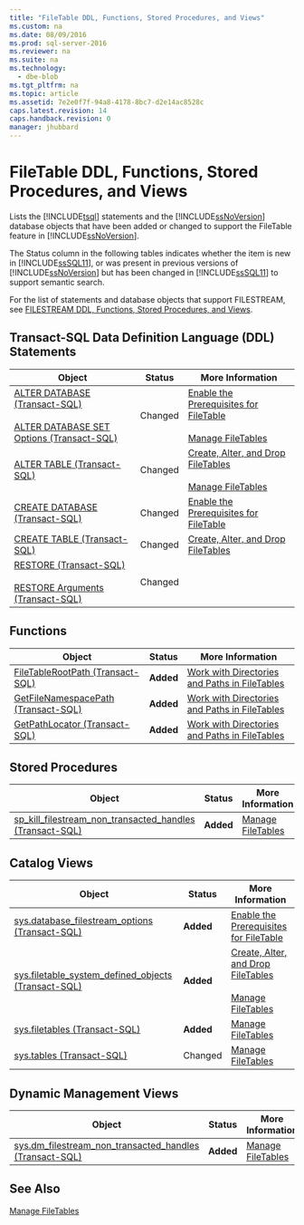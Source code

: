 ```yaml
---
title: "FileTable DDL, Functions, Stored Procedures, and Views"
ms.custom: na
ms.date: 08/09/2016
ms.prod: sql-server-2016
ms.reviewer: na
ms.suite: na
ms.technology: 
  - dbe-blob
ms.tgt_pltfrm: na
ms.topic: article
ms.assetid: 7e2e0f7f-94a8-4178-8bc7-d2e14ac8528c
caps.latest.revision: 14
caps.handback.revision: 0
manager: jhubbard
---
```

# FileTable DDL, Functions, Stored Procedures, and Views
Lists the [!INCLUDE[tsql](../../Topics/TopicNameContainA/tokens/tsql_md.md)] statements and the [!INCLUDE[ssNoVersion](../../Topics/TopicNameContainA/tokens/ssNoVersion_md.md)] database objects that have been added or changed to support the FileTable feature in [!INCLUDE[ssNoVersion](../../Topics/TopicNameContainA/tokens/ssNoVersion_md.md)].  
  
 The Status column in the following tables indicates whether the item is new in [!INCLUDE[ssSQL11](../../Topics/TopicNameContainA/tokens/ssSQL11_md.md)], or was present in previous versions of [!INCLUDE[ssNoVersion](../../Topics/TopicNameContainA/tokens/ssNoVersion_md.md)] but has been changed in [!INCLUDE[ssSQL11](../../Topics/TopicNameContainA/tokens/ssSQL11_md.md)] to support semantic search.  
  
 For the list of statements and database objects that support FILESTREAM, see [FILESTREAM DDL, Functions, Stored Procedures, and Views](../../Topics/TopicNameNotContainA/FILESTREAM-DDL--Functions--Stored-Procedures--and-Views.md).  
  
##  <a name="ddl"></a> Transact-SQL Data Definition Language (DDL) Statements  
  
|Object|Status|More Information|  
|------------|------------|----------------------|  
|[ALTER DATABASE (Transact-SQL)](assetId:///15f8affd-8f39-4021-b092-0379fc6983da)<br /><br /> [ALTER DATABASE SET Options (Transact-SQL)](assetId:///f76fbd84-df59-4404-806b-8ecb4497c9cc)|Changed|[Enable the Prerequisites for FileTable](../../Topics/TopicNameNotContainA/Enable-the-Prerequisites-for-FileTable.md)<br /><br /> [Manage FileTables](../../Topics/TopicNameNotContainA/Manage-FileTables.md)|  
|[ALTER TABLE (Transact-SQL)](assetId:///f1745145-182d-4301-a334-18f799d361d1)|Changed|[Create, Alter, and Drop FileTables](../../Topics/TopicNameNotContainA/Create--Alter--and-Drop-FileTables.md)<br /><br /> [Manage FileTables](../../Topics/TopicNameNotContainA/Manage-FileTables.md)|  
|[CREATE DATABASE (Transact-SQL)](assetId:///29ddac46-7a0f-4151-bd94-75c1908c89f8)|Changed|[Enable the Prerequisites for FileTable](../../Topics/TopicNameNotContainA/Enable-the-Prerequisites-for-FileTable.md)|  
|[CREATE TABLE (Transact-SQL)](assetId:///1e068443-b9ea-486a-804f-ce7b6e048e8b)|Changed|[Create, Alter, and Drop FileTables](../../Topics/TopicNameNotContainA/Create--Alter--and-Drop-FileTables.md)|  
|[RESTORE (Transact-SQL)](assetId:///877ecd57-3f2e-4237-890a-08f16e944ef1)<br /><br /> [RESTORE Arguments (Transact-SQL)](assetId:///4bfe5734-3003-4165-afd4-b1131ea26e2b)|Changed||  
  
##  <a name="func"></a> Functions  
  
|Object|Status|More Information|  
|------------|------------|----------------------|  
|[FileTableRootPath (Transact-SQL)](assetId:///0cba908a-c85c-4b09-b16a-df1cb333c629)|**Added**|[Work with Directories and Paths in FileTables](../../Topics/TopicNameNotContainA/Work-with-Directories-and-Paths-in-FileTables.md)|  
|[GetFileNamespacePath (Transact-SQL)](assetId:///b393ecef-baa8-4d05-a268-b2f309fce89a)|**Added**|[Work with Directories and Paths in FileTables](../../Topics/TopicNameNotContainA/Work-with-Directories-and-Paths-in-FileTables.md)|  
|[GetPathLocator (Transact-SQL)](assetId:///78b7e220-445b-4fdf-811b-7253f4f2b058)|**Added**|[Work with Directories and Paths in FileTables](../../Topics/TopicNameNotContainA/Work-with-Directories-and-Paths-in-FileTables.md)|  
  
##  <a name="sproc"></a> Stored Procedures  
  
|Object|Status|More Information|  
|------------|------------|----------------------|  
|[sp_kill_filestream_non_transacted_handles (Transact-SQL)](assetId:///7188353e-ab29-49a0-8f25-7fb8ab122589)|**Added**|[Manage FileTables](../../Topics/TopicNameNotContainA/Manage-FileTables.md)|  
  
##  <a name="cv"></a> Catalog Views  
  
|Object|Status|More Information|  
|------------|------------|----------------------|  
|[sys.database_filestream_options (Transact-SQL)](assetId:///3383c607-0bbc-456a-ab37-7230f4cbf0e9)|**Added**|[Enable the Prerequisites for FileTable](../../Topics/TopicNameNotContainA/Enable-the-Prerequisites-for-FileTable.md)|  
|[sys.filetable_system_defined_objects (Transact-SQL)](assetId:///62022e6b-46f6-495f-b14b-53f41e040361)|**Added**|[Create, Alter, and Drop FileTables](../../Topics/TopicNameNotContainA/Create--Alter--and-Drop-FileTables.md)<br /><br /> [Manage FileTables](../../Topics/TopicNameNotContainA/Manage-FileTables.md)|  
|[sys.filetables (Transact-SQL)](assetId:///a740be59-cd52-4707-9ad2-5203669a63ac)|**Added**|[Manage FileTables](../../Topics/TopicNameNotContainA/Manage-FileTables.md)|  
|[sys.tables (Transact-SQL)](assetId:///8c42eba1-c19f-4045-ac82-b97a5e994090)|Changed|[Manage FileTables](../../Topics/TopicNameNotContainA/Manage-FileTables.md)|  
  
##  <a name="dmv"></a> Dynamic Management Views  
  
|Object|Status|More Information|  
|------------|------------|----------------------|  
|[sys.dm_filestream_non_transacted_handles (Transact-SQL)](assetId:///507ec125-67dc-450a-9081-94cde5444a92)|**Added**|[Manage FileTables](../../Topics/TopicNameNotContainA/Manage-FileTables.md)|  
  
## See Also  
 [Manage FileTables](../../Topics/TopicNameNotContainA/Manage-FileTables.md)
